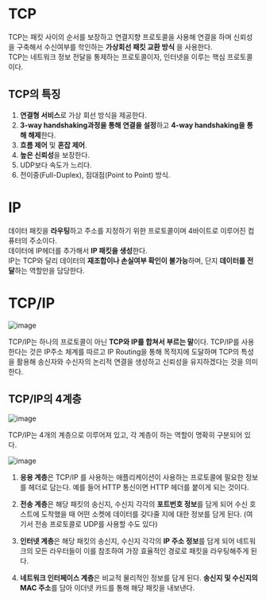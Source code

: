 # TCP
TCP는 패킷 사이의 순서를 보장하고 연결지향 프로토콜을 사용해 연결을 하며 신뢰성을 구축해서 수신여부를 학인하는 **가상회선 패킷 교환 방식** 을 사용한다.  
TCP는 네트워크 정보 전달을 통제하는 프로토콜이자, 인터넷을 이루는 핵심 프로토콜이다.

## TCP의 특징
1. **연결형 서비스**로 가상 회선 방식을 제공한다.
2. **3-way handshaking과정을 통해 연결을 설정**하고 **4-way handshaking을 통해 해제**한다.
3. **흐름 제어** 및 **혼잡 제어**.
4. **높은 신뢰성**을 보장한다.
5. UDP보다 속도가 느리다.
6. 전이중(Full-Duplex), 점대점(Point to Point) 방식.

# IP
데이터 패킷을 **라우팅**하고 주소를 지정하기 위한 프로토콜이며 4바이트로 이루어진 컴퓨터의 주소이다.  
데이터에 IP헤더를 추가해서 **IP 패킷을 생성**한다.  
IP는 TCP와 달리 데이터의 **재조합이나 손실여부 확인이 불가능**하며, 단지 **데이터를 전달**하는 역할만을 담당한다.

# TCP/IP
![image](https://user-images.githubusercontent.com/54929520/187846148-481bd18c-798c-4b95-b320-27f0c82bcd0d.png)

TCP/IP는 하나의 프로토콜이 아닌 **TCP와 IP를 합쳐서 부르는 말**이다. TCP/IP를 사용한다는 것은 IP주소 체계를 따르고 IP Routing을 통해 목적지에 도달하며 TCP의 특성을 활용해 송신자와 수신자의 논리적 연결을 생성하고 신뢰성을 유지하겠다는 것을 의미한다.

## TCP/IP의 4계층

![image](https://user-images.githubusercontent.com/54929520/187846671-69904701-4b58-4cec-8438-73cc5ddb36d5.png)

TCP/IP는 4개의 계층으로 이루어져 있고, 각 계층이 하는 역할이 명확히 구분되어 있다.  


![image](https://user-images.githubusercontent.com/54929520/187846891-8551d535-abab-4a89-829f-f78cdb0d0cb8.png)

1. **응용 계층**은 TCP/IP 를 사용하는 애플리케이션이 사용하는 프로토콜에 필요한 정보를 헤더로 담는다. 예를 들어 HTTP 통신이면 HTTP 헤더를 붙이게 되는 것이다.

2. **전송 계층**은 해당 패킷의 송신지, 수신지 각각의 **포트번호 정보**를 담게 되어 수신 호스트에 도착했을 때 어떤 소켓에 데이터를 갖다줄 지에 대한 정보를 담게 된다. (여기서 전송 프로토콜로 UDP를 사용할 수도 있다)

3. **인터넷 계층**은 해당 패킷의 송신지, 수신지 각각의 **IP 주소 정보**를 담게 되어 네트워크의 모든 라우터들이 이를 참조하여 가장 효율적인 경로로 패킷을 라우팅해주게 된다.

4. **네트워크 인터페이스 계층**은 비교적 물리적인 정보를 담게 된다. **송신지 및 수신지의 MAC 주소**를 담아 이더넷 카드를 통해 해당 패킷을 내보낸다.